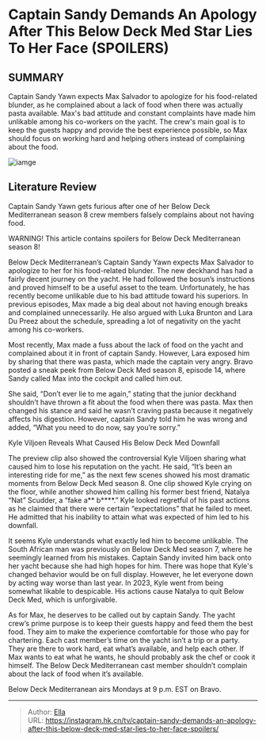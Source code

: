 # Captain Sandy Demands An Apology After This Below Deck Med Star Lies To Her Face (SPOILERS)


## SUMMARY 



  Captain Sandy Yawn expects Max Salvador to apologize for his food-related blunder, as he complained about a lack of food when there was actually pasta available.   Max&#39;s bad attitude and constant complaints have made him unlikable among his co-workers on the yacht.   The crew&#39;s main goal is to keep the guests happy and provide the best experience possible, so Max should focus on working hard and helping others instead of complaining about the food.  

![iamge](https://static1.srcdn.com/wordpress/wp-content/uploads/2023/12/captain-sandy-demands-an-apology-after-this-below-deck-med-star-lies-to-her-face-spoilers.jpg)

## Literature Review
Captain Sandy Yawn gets furious after one of her Below Deck Mediterranean season 8 crew members falsely complains about not having food.




WARNING! This article contains spoilers for Below Deck Mediterranean season 8!




Below Deck Mediterranean’s Captain Sandy Yawn expects Max Salvador to apologize to her for his food-related blunder. The new deckhand has had a fairly decent journey on the yacht. He had followed the bosun’s instructions and proved himself to be a useful asset to the team. Unfortunately, he has recently become unlikable due to his bad attitude toward his superiors. In previous episodes, Max made a big deal about not having enough breaks and complained unnecessarily. He also argued with Luka Brunton and Lara Du Preez about the schedule, spreading a lot of negativity on the yacht among his co-workers.

Most recently, Max made a fuss about the lack of food on the yacht and complained about it in front of captain Sandy. However, Lara exposed him by sharing that there was pasta, which made the captain very angry. Bravo posted a sneak peek from Below Deck Med season 8, episode 14, where Sandy called Max into the cockpit and called him out.


 




She said, “Don’t ever lie to me again,” stating that the junior deckhand shouldn’t have thrown a fit about the food when there was pasta. Max then changed his stance and said he wasn’t craving pasta because it negatively affects his digestion. However, captain Sandy told him he was wrong and added, “What you need to do now, say you’re sorry.”


 Kyle Viljoen Reveals What Caused His Below Deck Med Downfall 
          

The preview clip also showed the controversial Kyle Viljoen sharing what caused him to lose his reputation on the yacht. He said, “It’s been an interesting ride for me,” as the next few scenes showed his most dramatic moments from Below Deck Med season 8. One clip showed Kyle crying on the floor, while another showed him calling his former best friend, Natalya “Nat” Scudder, a “fake a** b****.” Kyle looked regretful of his past actions as he claimed that there were certain “expectations” that he failed to meet. He admitted that his inability to attain what was expected of him led to his downfall.




    

It seems Kyle understands what exactly led him to become unlikable. The South African man was previously on Below Deck Med season 7, where he seemingly learned from his mistakes. Captain Sandy invited him back onto her yacht because she had high hopes for him. There was hope that Kyle&#39;s changed behavior would be on full display. However, he let everyone down by acting way worse than last year. In 2023, Kyle went from being somewhat likable to despicable. His actions cause Natalya to quit Below Deck Med, which is unforgivable.

As for Max, he deserves to be called out by captain Sandy. The yacht crew’s prime purpose is to keep their guests happy and feed them the best food. They aim to make the experience comfortable for those who pay for chartering. Each cast member’s time on the yacht isn’t a trip or a party. They are there to work hard, eat what’s available, and help each other. If Max wants to eat what he wants, he should probably ask the chef or cook it himself. The Below Deck Mediterranean cast member shouldn’t complain about the lack of food when it’s available.






Below Deck Mediterranean airs Mondays at 9 p.m. EST on Bravo.






---

> Author: [Ella](https://instagram.hk.cn/)  
> URL: https://instagram.hk.cn/tv/captain-sandy-demands-an-apology-after-this-below-deck-med-star-lies-to-her-face-spoilers/  

